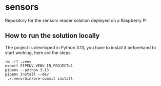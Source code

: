 # sensors
Repository for the sensors reader solution deployed on a Raspberry PI

## How to run the solution locally

The project is developed in Python 3.13, you have to install it beforehand to start working, here are the steps.

```
rm -rf .venv
export PIPENV_VENV_IN_PROJECT=1
pipenv --python 3.13
pipenv install --dev
 ./.venv/bin/pre-commit install
```
